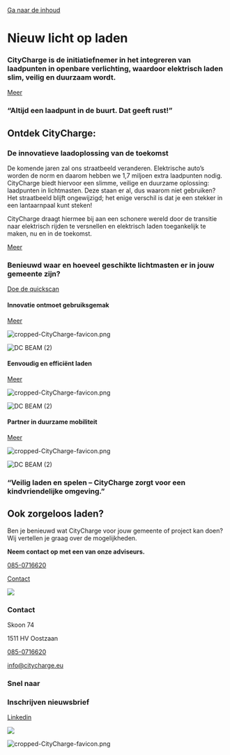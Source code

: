 [Ga naar de inhoud](https://www.citycharge.eu/#content)

# Nieuw licht op laden

### CityCharge is de initiatiefnemer in het integreren van laadpunten in openbare verlichting, waardoor elektrisch laden slim, veilig en duurzaam wordt.

[Meer](https://www.citycharge.eu/over-ons/)

### “Altijd een laadpunt in de buurt. Dat geeft rust!”

## Ontdek CityCharge:

### De innovatieve laadoplossing van de toekomst

De komende jaren zal ons straatbeeld veranderen. Elektrische auto’s worden de norm en daarom hebben we 1,7 miljoen extra laadpunten nodig. CityCharge biedt hiervoor een slimme, veilige en duurzame oplossing: laadpunten in lichtmasten. Deze staan er al, dus waarom niet gebruiken? Het straatbeeld blijft ongewijzigd; het enige verschil is dat je een stekker in een lantaarnpaal kunt steken!

CityCharge draagt hiermee bij aan een schonere wereld door de transitie naar elektrisch rijden te versnellen en elektrisch laden toegankelijk te maken, nu en in de toekomst.

[Meer](https://www.citycharge.eu/over-ons/)

### Benieuwd waar en hoeveel geschikte lichtmasten er in jouw gemeente zijn?

[Doe de quickscan](https://www.citycharge.eu/calculatietool/)

#### **Innovatie ontmoet gebruiksgemak**

[Meer](https://www.citycharge.eu/over-ons/#mobiliteit)

![cropped-CityCharge-favicon.png](https://www.citycharge.eu/wp-content/uploads/elementor/thumbs/cropped-CityCharge-favicon-qnapzb6hmfbiqrxb2pz9e2f9bp5r7krvkmi75a7r04.png)

![DC BEAM (2)](https://www.citycharge.eu/wp-content/uploads/2024/07/DC-BEAM-2-1.png)

#### **Eenvoudig en efficiënt laden**

[Meer](https://www.citycharge.eu/over-ons/#mobiliteit)

![cropped-CityCharge-favicon.png](https://www.citycharge.eu/wp-content/uploads/elementor/thumbs/cropped-CityCharge-favicon-qnapzb6hmfbiqrxb2pz9e2f9bp5r7krvkmi75a7r04.png)

![DC BEAM (2)](https://www.citycharge.eu/wp-content/uploads/2024/07/DC-BEAM-2-1.png)

#### **Partner in duurzame mobiliteit**

[Meer](https://www.citycharge.eu/over-ons/#mobiliteit)

![cropped-CityCharge-favicon.png](https://www.citycharge.eu/wp-content/uploads/elementor/thumbs/cropped-CityCharge-favicon-qnapzb6hmfbiqrxb2pz9e2f9bp5r7krvkmi75a7r04.png)

![DC BEAM (2)](https://www.citycharge.eu/wp-content/uploads/2024/07/DC-BEAM-2-1.png)

### “Veilig laden en spelen – CityCharge zorgt voor een kindvriendelijke omgeving.”

## Ook zorgeloos laden?

Ben je benieuwd wat CityCharge voor jouw gemeente of project kan doen? Wij vertellen je graag over de mogelijkheden.

**Neem contact op met een van onze adviseurs.**

[085-0716620](http://+31850716620/)

[Contact](https://www.citycharge.eu/contact/)

![](https://www.citycharge.eu/wp-content/uploads/2024/04/Citycharge_payofff_WIT.png)

### Contact

Skoon 74

1511 HV Oostzaan

[085-0716620](tel:085-0716620)

[info@citycharge.eu](mailto:info@citycharge.eu)

### Snel naar

### Inschrijven nieuwsbrief

[Linkedin](https://www.linkedin.com/company/citycharge-eu/)

![](https://www.citycharge.eu/wp-content/uploads/2024/07/DC-BEAM-1.svg)

![cropped-CityCharge-favicon.png](https://www.citycharge.eu/wp-content/uploads/elementor/thumbs/cropped-CityCharge-favicon-qnapzb6hxe0mn9yqog71x34ul17nvikt1knhomu20e.png)
